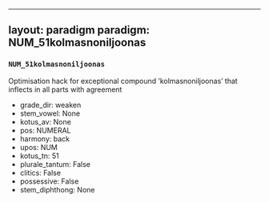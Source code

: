 
---
layout: paradigm
paradigm: NUM_51kolmasnoniljoonas
---
### ` NUM_51kolmasnoniljoonas `

Optimisation hack for exceptional compound ’kolmasnoniljoonas’ that inflects in all parts with agreement
* grade_dir: weaken
* stem_vowel: None
* kotus_av: None
* pos: NUMERAL
* harmony: back
* upos: NUM
* kotus_tn: 51
* plurale_tantum: False
* clitics: False
* possessive: False
* stem_diphthong: None
